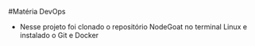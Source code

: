 #Matéria DevOps 
- Nesse projeto foi clonado o repositório NodeGoat no terminal Linux e instalado o Git e Docker
